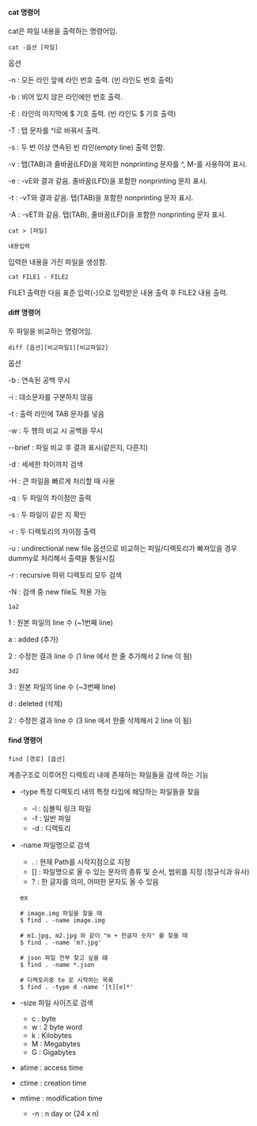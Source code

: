 #### cat 명령어

cat은 파일 내용을 출력하는 명령어임.
```
cat -옵션 [파일]
```
옵션

-n        : 모든 라인 앞에 라인 번호 출력. (빈 라인도 번호 출력)

-b        : 비어 있지 않은 라인에만 번호 출력.

-E        : 라인의 마지막에 $ 기호 출력. (빈 라인도 $ 기호 출력)

-T        : 탭 문자를 ^I로 바꿔서 출력.

-s        : 두 번 이상 연속된 빈 라인(empty line) 출력 안함.

-v        : 탭(TAB)과 줄바꿈(LFD)을 제외한 nonprinting 문자를 ^, M-를 사용하여 표시.

-e        : -vE와 결과 같음. 줄바꿈(LFD)을 포함한 nonprinting 문자 표시.

-t        : -vT와 결과 같음. 탭(TAB)을 포함한 nonprinting 문자 표시.

-A        : -vET와 같음. 탭(TAB), 줄바꿈(LFD)을 포함한 nonprinting 문자 표시.

```
cat > [파일]

내용입력
```
입력한 내용을 가진 파일을 생성함.


```
cat FILE1 - FILE2
```
FILE1 출력한 다음 표준 입력(-)으로 입력받은 내용 출력 후 FILE2 내용 출력.

#### diff 명령어

두 파일을 비교하는 명령어임.

```
diff [옵션][비교파일1][비교파일2]
```
옵션

-b  : 연속된 공백 무시

-i   : 대소문자를 구분하지 않음

-t   : 출력 라인에 TAB 문자를 넣음

-w  : 두 행의 비교 시 공백을 무시

--brief : 파일 비교 후 결과 표시(같은지, 다른지)

-d  : 세세한 차이까지 검색

-H  : 큰 파일을 빠르게 처리할 때 사용

-q  : 두 파일의 차이점만 출력

-s   : 두 파일이 같은 지 확인

-r   : 두 디렉토리의 차이점 출력

-u  : undirectional new file 옵션으로 비교하는 파일/디렉토리가 빠져있을 경우 dummy로 처리해서 출력을 통일시킴

-r   : recursive 하위 디렉토리 모두 검색

-N  : 검색 중 new file도 적용 가능

```
1a2
```

1 : 원본 파일의 line 수 (~1번째 line)

a : added (추가)

2 : 수정한 결과 line 수 (1 line 에서 한 줄 추가해서 2 line 이 됨)

```
3d2
```

3 : 원본 파일의 line 수 (~3번째 line)

d : deleted (삭제)

2 : 수정한 결과 line 수 (3 line 에서 한줄 삭제해서 2 line 이 됨)

#### find 명령어

```
find [경로] [옵션]
```

계층구조로 이루어진 디렉토리 내에 존재하는 파일들을 검색 하는 기능

* -type
   특정 디렉토리 내의 특정 타입에 해당하는 파일들을 찾음
  * -l : 심볼릭 링크 파일
  * -f : 일반 파일
  * -d : 디렉토리
* -name
   파일명으로 검색
  * . : 현재 Path를 시작지점으로 지정
  * [] : 파일명으로 올 수 있는 문자의 종류 및 순서, 범위를 지정 (정규식과 유사)
  * ? : 한 글자를 의미, 어떠한 문자도 올 수 있음
 
  ex
  ```
  # image.img 파일을 찾을 때
  $ find . -name image.img

  # m1.jpg, m2.jpg 와 같이 "m + 한글자 숫자" 를 찾을 때
  $ find . -name 'm?.jpg'

  # json 파일 전부 찾고 싶을 떄
  $ find . -name *.json

  # 디렉토리중 te 로 시작하는 목록
  $ find . -type d -name '[t][e]*'
  ```
* -size
  파일 사이즈로 검색
  * c : byte
  * w : 2 byte word
  * k : Kilobytes
  * M : Megabytes
  * G : Gigabytes
 
* atime : access time
* ctime : creation time
* mtime : modification time

  * -n : n day or (24 x n)
